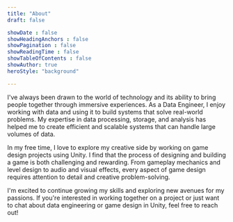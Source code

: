 ```yaml
---
title: "About"
draft: false

showDate : false
showHeadingAnchors : false
showPagination : false
showReadingTime : false
showTableOfContents : false
showAuthor: true
heroStyle: "background"

---
```


I've always been drawn to the world of technology and its ability to bring people together through immersive experiences. As a Data Engineer, I enjoy working with data and using it to build systems that solve real-world problems. My expertise in data processing, storage, and analysis has helped me to create efficient and scalable systems that can handle large volumes of data.

In my free time, I love to explore my creative side by working on game design projects using Unity. I find that the process of designing and building a game is both challenging and rewarding. From gameplay mechanics and level design to audio and visual effects, every aspect of game design requires attention to detail and creative problem-solving.

I'm excited to continue growing my skills and exploring new avenues for my passions. If you're interested in working together on a project or just want to chat about data engineering or game design in Unity, feel free to reach out!
